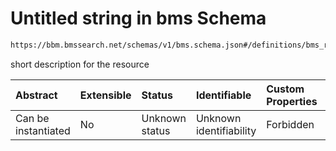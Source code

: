 # Untitled string in bms Schema

```txt
https://bbm.bmssearch.net/schemas/v1/bms.schema.json#/definitions/bms_resource/properties/name
```

short description for the resource

| Abstract            | Extensible | Status         | Identifiable            | Custom Properties | Additional Properties | Access Restrictions | Defined In                                                                  |
| :------------------ | :--------- | :------------- | :---------------------- | :---------------- | :-------------------- | :------------------ | :-------------------------------------------------------------------------- |
| Can be instantiated | No         | Unknown status | Unknown identifiability | Forbidden         | Allowed               | none                | [bms.schema.json*](../../schemas/v1/bms.schema.json "open original schema") |
